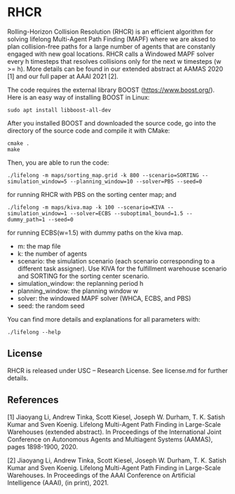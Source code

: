 # RHCR

Rolling-Horizon Collision Resolution (RHCR) is an efficient algorithm for solving lifelong Multi-Agent Path Finding (MAPF) where we are aksed to plan collision-free paths for a large number of agents that are constanly engaged with new goal locations. RHCR calls a Windowed MAPF solver every h timesteps that resolves collisions only for the next w timesteps (w >= h). More details can be found in our extended abstract at AAMAS 2020 [1] and our full paper at AAAI 2021 [2].

The code requires the external library BOOST (https://www.boost.org/).    
Here is an easy way of installing BOOST in Linux:
```shell script
sudo apt install libboost-all-dev
```

After you installed BOOST and downloaded the source code, go into the directory of the source code and compile it with CMake: 
```
cmake .
make
```

Then, you are able to run the code:
```
./lifelong -m maps/sorting_map.grid -k 800 --scenario=SORTING --simulation_window=5 --planning_window=10 --solver=PBS --seed=0
```

for running RHCR with PBS on the sorting center map; and
```
./lifelong -m maps/kiva.map -k 100 --scenario=KIVA --simulation_window=1 --solver=ECBS --suboptimal_bound=1.5 --dummy_path=1 --seed=0
```
for running ECBS(w=1.5) with dummy paths on the kiva map.

- m: the map file 
- k: the number of agents
- scenario: the simulation scenario (each scenario corresponding to a different task assigner). Use KIVA for the fulfillment warehouse scenario and SORTING for the sorting center scenario. 
- simulation_window: the replanning period h
- planning_window: the planning window w
- solver: the windowed MAPF solver (WHCA, ECBS, and PBS)
- seed: the random seed

You can find more details and explanations for all parameters with:
```
./lifelong --help
```

## License
RHCR is released under USC – Research License. See license.md for further details.
 
## References
[1] Jiaoyang Li, Andrew Tinka, Scott Kiesel, Joseph W. Durham, T. K. Satish Kumar and Sven Koenig. Lifelong Multi-Agent Path Finding in Large-Scale Warehouses (extended abstract). In Proceedings of the International Joint Conference on Autonomous Agents and Multiagent Systems (AAMAS), pages 1898-1900, 2020.

[2] Jiaoyang Li, Andrew Tinka, Scott Kiesel, Joseph W. Durham, T. K. Satish Kumar and Sven Koenig. Lifelong Multi-Agent Path Finding in Large-Scale Warehouses. In Proceedings of the AAAI Conference on Artificial Intelligence (AAAI), (in print), 2021.
